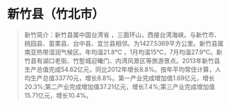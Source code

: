 # 新竹县（竹北市） 
> 新竹简介：新竹县属中国台湾省 ，三面环山，西接台湾海峡。与新竹市、桃园县、苗栗县、台中县、宜兰县相邻。为1427.5369平方公里。新竹县属南亚热带湿润气候区。年均温21.8℃ ，1月均温15℃，7月均温27.9℃。新竹县有湖口老街、竹堑城迎曦门、内湾风景区等旅游景点。2013年新竹县生产总值完成54.62亿元，同比2012年增长8.8%。按年平均常住计算，人均生产总值33770元，增长8.8%。第一产业完成增加值1.69亿元，增长20.3%;第二产业完成增加值37.21亿元，增长7.4%;第三产业完成增加值15.71亿元，增长10.4%。  